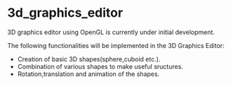 3d_graphics_editor
==================

3D graphics editor using OpenGL is currently under initial development.

The following functionalities will be implemented in the 3D Graphics Editor:
* Creation of basic 3D shapes(sphere,cuboid etc.).
* Combination of various shapes to make useful sructures.
* Rotation,translation and animation of the shapes.

